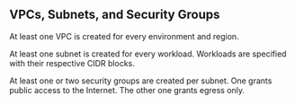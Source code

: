## VPCs, Subnets, and Security Groups

At least one VPC is created for every environment and region.

At least one subnet is created for every workload. Workloads are specified with their respective CIDR blocks.

At least one or two security groups are created per subnet. One grants public access to the Internet. The other one grants egress only.